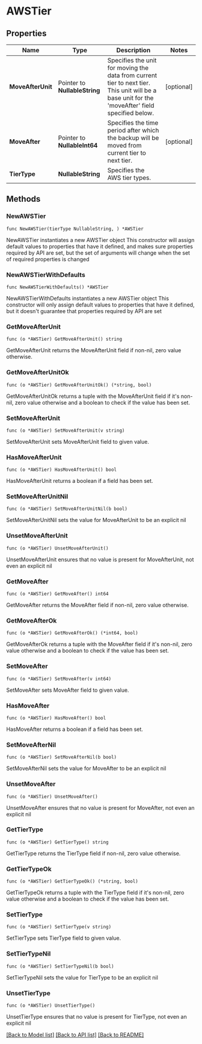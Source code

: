 # AWSTier

## Properties

Name | Type | Description | Notes
------------ | ------------- | ------------- | -------------
**MoveAfterUnit** | Pointer to **NullableString** | Specifies the unit for moving the data from current tier to next tier. This unit will be a base unit for the &#39;moveAfter&#39; field specified below. | [optional] 
**MoveAfter** | Pointer to **NullableInt64** | Specifies the time period after which the backup will be moved from current tier to next tier. | [optional] 
**TierType** | **NullableString** | Specifies the AWS tier types. | 

## Methods

### NewAWSTier

`func NewAWSTier(tierType NullableString, ) *AWSTier`

NewAWSTier instantiates a new AWSTier object
This constructor will assign default values to properties that have it defined,
and makes sure properties required by API are set, but the set of arguments
will change when the set of required properties is changed

### NewAWSTierWithDefaults

`func NewAWSTierWithDefaults() *AWSTier`

NewAWSTierWithDefaults instantiates a new AWSTier object
This constructor will only assign default values to properties that have it defined,
but it doesn't guarantee that properties required by API are set

### GetMoveAfterUnit

`func (o *AWSTier) GetMoveAfterUnit() string`

GetMoveAfterUnit returns the MoveAfterUnit field if non-nil, zero value otherwise.

### GetMoveAfterUnitOk

`func (o *AWSTier) GetMoveAfterUnitOk() (*string, bool)`

GetMoveAfterUnitOk returns a tuple with the MoveAfterUnit field if it's non-nil, zero value otherwise
and a boolean to check if the value has been set.

### SetMoveAfterUnit

`func (o *AWSTier) SetMoveAfterUnit(v string)`

SetMoveAfterUnit sets MoveAfterUnit field to given value.

### HasMoveAfterUnit

`func (o *AWSTier) HasMoveAfterUnit() bool`

HasMoveAfterUnit returns a boolean if a field has been set.

### SetMoveAfterUnitNil

`func (o *AWSTier) SetMoveAfterUnitNil(b bool)`

 SetMoveAfterUnitNil sets the value for MoveAfterUnit to be an explicit nil

### UnsetMoveAfterUnit
`func (o *AWSTier) UnsetMoveAfterUnit()`

UnsetMoveAfterUnit ensures that no value is present for MoveAfterUnit, not even an explicit nil
### GetMoveAfter

`func (o *AWSTier) GetMoveAfter() int64`

GetMoveAfter returns the MoveAfter field if non-nil, zero value otherwise.

### GetMoveAfterOk

`func (o *AWSTier) GetMoveAfterOk() (*int64, bool)`

GetMoveAfterOk returns a tuple with the MoveAfter field if it's non-nil, zero value otherwise
and a boolean to check if the value has been set.

### SetMoveAfter

`func (o *AWSTier) SetMoveAfter(v int64)`

SetMoveAfter sets MoveAfter field to given value.

### HasMoveAfter

`func (o *AWSTier) HasMoveAfter() bool`

HasMoveAfter returns a boolean if a field has been set.

### SetMoveAfterNil

`func (o *AWSTier) SetMoveAfterNil(b bool)`

 SetMoveAfterNil sets the value for MoveAfter to be an explicit nil

### UnsetMoveAfter
`func (o *AWSTier) UnsetMoveAfter()`

UnsetMoveAfter ensures that no value is present for MoveAfter, not even an explicit nil
### GetTierType

`func (o *AWSTier) GetTierType() string`

GetTierType returns the TierType field if non-nil, zero value otherwise.

### GetTierTypeOk

`func (o *AWSTier) GetTierTypeOk() (*string, bool)`

GetTierTypeOk returns a tuple with the TierType field if it's non-nil, zero value otherwise
and a boolean to check if the value has been set.

### SetTierType

`func (o *AWSTier) SetTierType(v string)`

SetTierType sets TierType field to given value.


### SetTierTypeNil

`func (o *AWSTier) SetTierTypeNil(b bool)`

 SetTierTypeNil sets the value for TierType to be an explicit nil

### UnsetTierType
`func (o *AWSTier) UnsetTierType()`

UnsetTierType ensures that no value is present for TierType, not even an explicit nil

[[Back to Model list]](../README.md#documentation-for-models) [[Back to API list]](../README.md#documentation-for-api-endpoints) [[Back to README]](../README.md)



